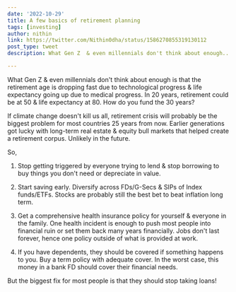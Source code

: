 ```yaml
---
date: '2022-10-29'
title: A few basics of retirement planning
tags: [investing]
author: nithin
link: https://twitter.com/Nithin0dha/status/1586270855319130112
post_type: tweet
description: What Gen Z  & even millennials don't think about enough...

---
```


What Gen Z  & even millennials don't think about enough is that the retirement age is dropping fast due to technological progress & life expectancy going up due to medical progress.
In 20 years, retirement could be at 50 & life expectancy at 80. How do you fund the 30 years?

If climate change doesn't kill us all, retirement crisis will probably be the biggest problem for most countries 25 years from now. Earlier generations got lucky with long-term real estate & equity bull markets that helped create a retirement corpus. Unlikely in the future.

So,

1. Stop getting triggered by everyone trying to lend & stop borrowing to buy things you don't need or depreciate in value.
 
2. Start saving early. Diversify across FDs/G-Secs & SIPs of Index funds/ETFs. Stocks are probably still the best bet to beat inflation long term. 

3. Get a comprehensive health insurance policy for yourself & everyone in the family. One health incident is enough to push most people into financial ruin or set them back many years financially. Jobs don't last forever, hence one policy outside of what is provided at work.

4. If you have dependents, they should be covered if something happens to you. Buy a term policy with adequate cover. In the worst case, this money in a bank FD should cover their financial needs.
 
But the biggest fix for most people is that they should stop taking loans!
